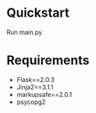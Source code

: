 # Quickstart
Run main.py

# Requirements
* Flask==2.0.3
* Jinja2==3.1.1
* markupsafe==2.0.1
* psycopg2
